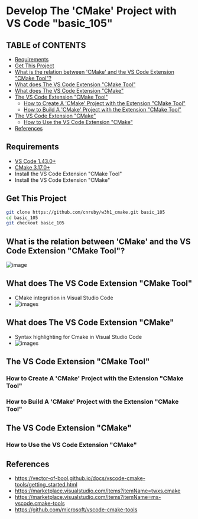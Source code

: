 <h1>Develop The 'CMake' Project with VS Code "basic_105"</h1>



<h2>TABLE of CONTENTS</h2>

- [Requirements](#requirements)
- [Get This Project](#get-this-project)
- [What is the relation between 'CMake' and the VS Code Extension "CMake Tool"?](#what-is-the-relation-between-cmake-and-the-vs-code-extension-%22cmake-tool%22)
- [What does The VS Code Extension "CMake Tool"](#what-does-the-vs-code-extension-%22cmake-tool%22)
- [What does The VS Code Extension "CMake"](#what-does-the-vs-code-extension-%22cmake%22)
- [The VS Code Extension "CMake Tool"](#the-vs-code-extension-%22cmake-tool%22)
  - [How to Create A 'CMake' Project with the Extension "CMake Tool"](#how-to-create-a-cmake-project-with-the-extension-%22cmake-tool%22)
  - [How to Build A 'CMake' Project with the Extension "CMake Tool"](#how-to-build-a-cmake-project-with-the-extension-%22cmake-tool%22)
- [The VS Code Extension "CMake"](#the-vs-code-extension-%22cmake%22)
  - [How to Use the VS Code Extension "CMake"](#how-to-use-the-vs-code-extension-%22cmake%22)
- [References](#references)



## Requirements
- [VS Code 1.43.0+](https://code.visualstudio.com/)
- [CMake 3.17.0+](https://cmake.org/)
- Install the VS Code Extension "CMake Tool"
- Install the VS Code Extension "CMake"



## Get This Project
```bash
git clone https://github.com/cnruby/w3h1_cmake.git basic_105
cd basic_105
git checkout basic_105
```



## What is the relation between 'CMake' and the VS Code Extension "CMake Tool"?



![image](docs/105/what/what.png)



## What does The VS Code Extension "CMake Tool"
- CMake integration in Visual Studio Code
- ![images](docs/105/images/vscode-cmake-tool.png)



## What does The VS Code Extension "CMake"
- Syntax highlighting for Cmake in Visual Studio Code 
- ![images](docs/105/images/vscode-cmake.gif)



## The VS Code Extension "CMake Tool"



### How to Create A 'CMake' Project with the Extension "CMake Tool"



### How to Build A 'CMake' Project with the Extension "CMake Tool"



## The VS Code Extension "CMake"



### How to Use the VS Code Extension "CMake"



## References
- https://vector-of-bool.github.io/docs/vscode-cmake-tools/getting_started.html
- https://marketplace.visualstudio.com/items?itemName=twxs.cmake
- https://marketplace.visualstudio.com/items?itemName=ms-vscode.cmake-tools
- https://github.com/microsoft/vscode-cmake-tools
